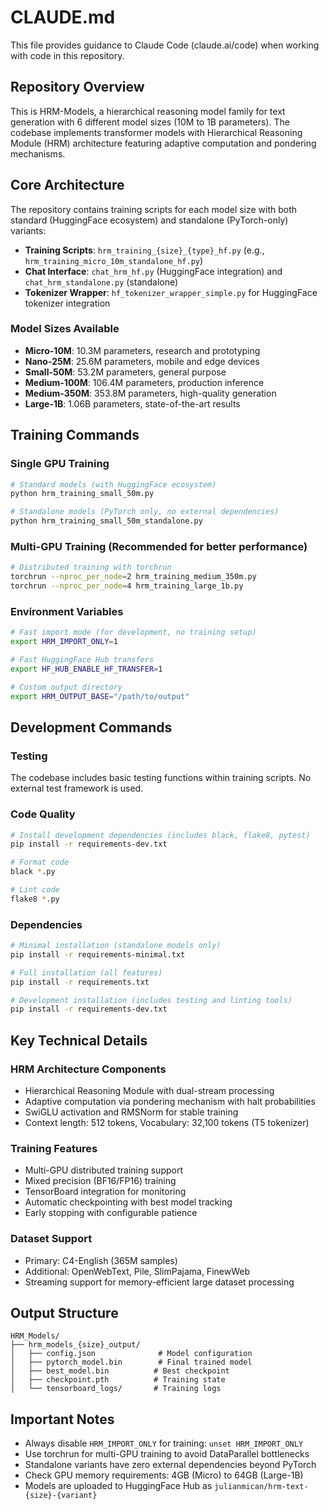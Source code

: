 # CLAUDE.md

This file provides guidance to Claude Code (claude.ai/code) when working with code in this repository.

## Repository Overview

This is HRM-Models, a hierarchical reasoning model family for text generation with 6 different model sizes (10M to 1B parameters). The codebase implements transformer models with Hierarchical Reasoning Module (HRM) architecture featuring adaptive computation and pondering mechanisms.

## Core Architecture

The repository contains training scripts for each model size with both standard (HuggingFace ecosystem) and standalone (PyTorch-only) variants:

- **Training Scripts**: `hrm_training_{size}_{type}_hf.py` (e.g., `hrm_training_micro_10m_standalone_hf.py`)
- **Chat Interface**: `chat_hrm_hf.py` (HuggingFace integration) and `chat_hrm_standalone.py` (standalone)
- **Tokenizer Wrapper**: `hf_tokenizer_wrapper_simple.py` for HuggingFace tokenizer integration

### Model Sizes Available
- **Micro-10M**: 10.3M parameters, research and prototyping
- **Nano-25M**: 25.6M parameters, mobile and edge devices  
- **Small-50M**: 53.2M parameters, general purpose
- **Medium-100M**: 106.4M parameters, production inference
- **Medium-350M**: 353.8M parameters, high-quality generation
- **Large-1B**: 1.06B parameters, state-of-the-art results

## Training Commands

### Single GPU Training
```bash
# Standard models (with HuggingFace ecosystem)
python hrm_training_small_50m.py

# Standalone models (PyTorch only, no external dependencies)
python hrm_training_small_50m_standalone.py
```

### Multi-GPU Training (Recommended for better performance)
```bash
# Distributed training with torchrun
torchrun --nproc_per_node=2 hrm_training_medium_350m.py
torchrun --nproc_per_node=4 hrm_training_large_1b.py
```

### Environment Variables
```bash
# Fast import mode (for development, no training setup)
export HRM_IMPORT_ONLY=1

# Fast HuggingFace Hub transfers
export HF_HUB_ENABLE_HF_TRANSFER=1

# Custom output directory
export HRM_OUTPUT_BASE="/path/to/output"
```

## Development Commands

### Testing
The codebase includes basic testing functions within training scripts. No external test framework is used.

### Code Quality
```bash
# Install development dependencies (includes black, flake8, pytest)
pip install -r requirements-dev.txt

# Format code
black *.py

# Lint code
flake8 *.py
```

### Dependencies
```bash
# Minimal installation (standalone models only)
pip install -r requirements-minimal.txt

# Full installation (all features)  
pip install -r requirements.txt

# Development installation (includes testing and linting tools)
pip install -r requirements-dev.txt
```

## Key Technical Details

### HRM Architecture Components
- Hierarchical Reasoning Module with dual-stream processing
- Adaptive computation via pondering mechanism with halt probabilities
- SwiGLU activation and RMSNorm for stable training
- Context length: 512 tokens, Vocabulary: 32,100 tokens (T5 tokenizer)

### Training Features  
- Multi-GPU distributed training support
- Mixed precision (BF16/FP16) training
- TensorBoard integration for monitoring
- Automatic checkpointing with best model tracking
- Early stopping with configurable patience

### Dataset Support
- Primary: C4-English (365M samples)
- Additional: OpenWebText, Pile, SlimPajama, FinewWeb
- Streaming support for memory-efficient large dataset processing

## Output Structure
```
HRM_Models/
├── hrm_models_{size}_output/
│   ├── config.json              # Model configuration
│   ├── pytorch_model.bin        # Final trained model  
│   ├── best_model.bin          # Best checkpoint
│   ├── checkpoint.pth          # Training state
│   └── tensorboard_logs/       # Training logs
```

## Important Notes

- Always disable `HRM_IMPORT_ONLY` for training: `unset HRM_IMPORT_ONLY`
- Use torchrun for multi-GPU training to avoid DataParallel bottlenecks
- Standalone variants have zero external dependencies beyond PyTorch
- Check GPU memory requirements: 4GB (Micro) to 64GB (Large-1B)
- Models are uploaded to HuggingFace Hub as `julianmican/hrm-text-{size}-{variant}`